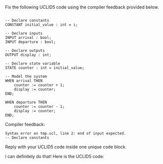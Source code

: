 
Fix the following UCLID5 code using the compiler feedback provided below.

```

-- Declare constants
CONSTANT initial_value : int = i;

-- Declare inputs
INPUT arrival : bool;
INPUT departure : bool;

-- Declare outputs
OUTPUT display : int;

-- Declare state variable
STATE counter : int = initial_value;

-- Model the system
WHEN arrival THEN
    counter := counter + 1;
    display := counter;
END;

WHEN departure THEN
    counter := counter - 1;
    display := counter;
END;
```

Compiler feedback:

```
Syntax error on tmp.ucl, line 2: end of input expected.
-- Declare constants

```
Reply with your UCLID5 code inside one unique code block.

I can definitely do that! Here is the UCLID5 code:
```
